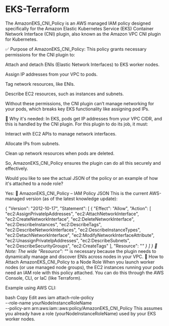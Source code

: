 # EKS-Terraform
The AmazonEKS_CNI_Policy is an AWS managed IAM policy designed specifically for the Amazon Elastic Kubernetes Service (EKS) Container Network Interface (CNI) plugin, also known as the Amazon VPC CNI plugin for Kubernetes.

✅ Purpose of AmazonEKS_CNI_Policy:
This policy grants necessary permissions for the CNI plugin to:

Attach and detach ENIs (Elastic Network Interfaces) to EKS worker nodes.

Assign IP addresses from your VPC to pods.

Tag network resources, like ENIs.

Describe EC2 resources, such as instances and subnets.

Without these permissions, the CNI plugin can’t manage networking for your pods, which breaks key EKS functionality like assigning pod IPs.

📌 Why it's needed:
In EKS, pods get IP addresses from your VPC CIDR, and this is handled by the CNI plugin. For this plugin to do its job, it must:

Interact with EC2 APIs to manage network interfaces.

Allocate IPs from subnets.

Clean up network resources when pods are deleted.

So, AmazonEKS_CNI_Policy ensures the plugin can do all this securely and effectively.

Would you like to see the actual JSON of the policy or an example of how it's attached to a node role?

Yes:
📄 AmazonEKS_CNI_Policy – IAM Policy JSON
This is the current AWS-managed version (as of the latest knowledge update):

{
  "Version": "2012-10-17",
  "Statement": [
    {
      "Effect": "Allow",
      "Action": [
        "ec2:AssignPrivateIpAddresses",
        "ec2:AttachNetworkInterface",
        "ec2:CreateNetworkInterface",
        "ec2:DeleteNetworkInterface",
        "ec2:DescribeInstances",
        "ec2:DescribeTags",
        "ec2:DescribeNetworkInterfaces",
        "ec2:DescribeInstanceTypes",
        "ec2:DetachNetworkInterface",
        "ec2:ModifyNetworkInterfaceAttribute",
        "ec2:UnassignPrivateIpAddresses",
        "ec2:DescribeSubnets",
        "ec2:DescribeSecurityGroups",
        "ec2:CreateTags"
      ],
      "Resource": "*"
    }
  ]
}
🔐 Note: The wide "Resource": "*" is necessary because the plugin needs to dynamically manage and discover ENIs across nodes in your VPC.
🔧 How to Attach AmazonEKS_CNI_Policy to a Node Role
When you launch worker nodes (or use managed node groups), the EC2 instances running your pods need an IAM role with this policy attached. You can do this through the AWS Console, CLI, or IaC (like Terraform).

Example using AWS CLI:

bash
Copy
Edit
aws iam attach-role-policy \
  --role-name yourNodeInstanceRoleName \
  --policy-arn arn:aws:iam::aws:policy/AmazonEKS_CNI_Policy
This assumes you already have a role (yourNodeInstanceRoleName) used by your EKS worker nodes.


